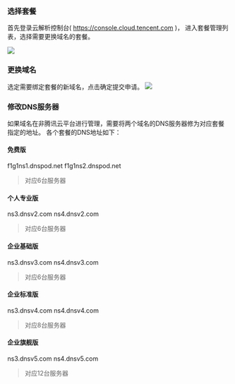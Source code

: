 ### 选择套餐
首先登录云解析控制台( https://console.cloud.tencent.com )，
进入套餐管理列表，选择需要更换域名的套餐。

![](https://mc.qcloudimg.com/static/img/8041c9e3049d3c21e1fafc1dbdef9427/1.png)

### 更换域名
选定需要绑定套餐的新域名，点击确定提交申请。
![](https://mc.qcloudimg.com/static/img/06399d635f8508e0178553e5d6990b70/2.png)

### 修改DNS服务器
如果域名在非腾讯云平台进行管理，需要将两个域名的DNS服务器修为对应套餐指定的地址。
各个套餐的DNS地址如下：

#### 免费版
f1g1ns1.dnspod.net
f1g1ns2.dnspod.net
> 对应6台服务器

#### 个人专业版
ns3.dnsv2.com
ns4.dnsv2.com
> 对应6台服务器

#### 企业基础版
ns3.dnsv3.com
ns4.dnsv3.com
> 对应6台服务器

#### 企业标准版
ns3.dnsv4.com
ns4.dnsv4.com
> 对应8台服务器

#### 企业旗舰版
ns3.dnsv5.com
ns4.dnsv5.com
> 对应12台服务器
